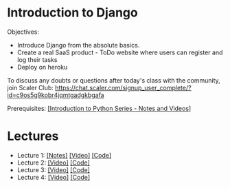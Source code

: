 # Introduction to Django

Objectives:
- Introduce Django from the absolute basics.
- Create a real SaaS product - ToDo website where users can register and log  their tasks
- Deploy on heroku

To discuss any doubts or questions after today's class with the community, join Scaler Club:  https://chat.scaler.com/signup_user_complete/?id=c9os5g9kobr4jqmtgadgkbgafa

Prerequisites:
[[Introduction to Python Series - Notes and Videos]](https://github.com/scaleracademy/intro-to-python)

# Lectures
- Lecture 1: [[Notes]](/lecture_1.md) [[Video]](https://www.youtube.com/watch?v=_35uYwlxcu4) [[Code]](/lecture_1/)
- Lecture 2: [[Video]](https://www.youtube.com/watch?v=NYRxFU4zZNQ) [[Code]](/lecture_2/)
- Lecture 3: [[Video]](https://www.youtube.com/watch?v=aavReR8gZYE) [[Code]](/lecture_3/)
- Lecture 4: [[Video]](https://www.youtube.com/watch?v=GN5yvf07wCU) [[Code]](/lecture_4/)